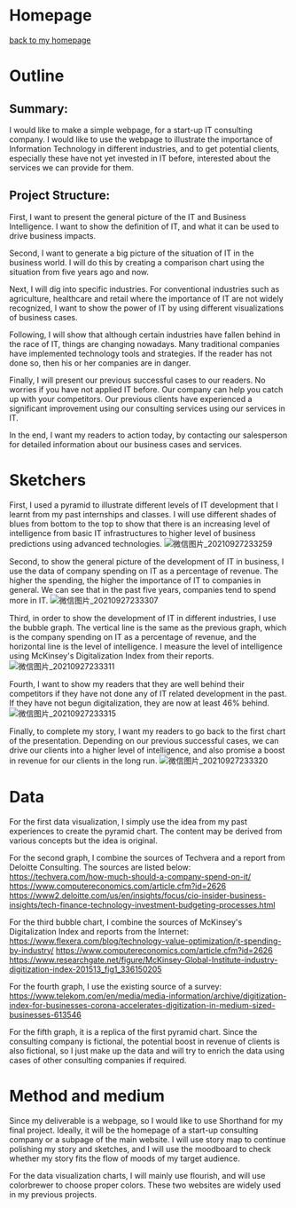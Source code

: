 # Homepage

[back to my homepage](/README.md)



# Outline
## Summary: 
I would like to make a simple webpage, for a start-up IT consulting company. I would like to use the webpage to illustrate the importance of Information Technology in different industries, and to get potential clients, especially these have not yet invested in IT before, interested about the services we can provide for them. 

## Project Structure:
First, I want to present the general picture of the IT and Business Intelligence. I want to show the definition of IT, and what it can be used to drive business impacts. 

Second, I want to generate a big picture of the situation of IT in the business world. I will do this by creating a comparison chart using the situation from five years ago and now. 

Next, I will dig into specific industries. For conventional industries such as agriculture, healthcare and retail where the importance of IT are not widely recognized, I want to show the power of IT by using different visualizations of business cases. 

Following, I will show that although certain industries have fallen behind in the race of IT, things are changing nowadays. Many traditional companies have implemented technology tools and strategies. If the reader has not done so, then his or her companies are in danger. 

Finally, I will present our previous successful cases to our readers. No worries if you have not applied IT before. Our company can help you catch up with your competitors. Our previous clients have experienced a significant improvement using our consulting services using our services in IT. 

In the end, I want my readers to action today, by contacting our salesperson for detailed information about our business cases and services.

# Sketchers
First, I used a pyramid to illustrate different levels of IT development that I learnt from my past internships and classes. I will use different shades of blues from bottom to the top to show that there is an increasing level of intelligence from basic IT infrastructures to higher level of business predictions using advanced technologies.
![微信图片_20210927233259](https://user-images.githubusercontent.com/90215938/135018879-153c6ea8-e770-4f27-af5b-fbc9fd185cc3.jpg)

Second, to show the general picture of the development of IT in business, I use the data of company spending on IT as a percentage of revenue. The higher the spending, the higher the importance of IT to companies in general. We can see that in the past five years, companies tend to spend more in IT.
![微信图片_20210927233307](https://user-images.githubusercontent.com/90215938/135018881-b087077e-204f-4ea9-9d3c-fe710686ef4b.jpg)

Third, in order to show the development of IT in different industries, I use the bubble graph. The vertical line is the same as the previous graph, which is the company spending on IT as a percentage of revenue, and the horizontal line is the level of intelligence. I measure the level of intelligence using McKinsey's Digitalization Index from their reports.
![微信图片_20210927233311](https://user-images.githubusercontent.com/90215938/135018883-1bf2054c-ca7c-46c8-83e1-425bc4b05c3e.jpg)

Fourth, I want to show my readers that they are well behind their competitors if they have not done any of IT related development in the past. If they have not begun digitalization, they are now at least 46% behind.
![微信图片_20210927233315](https://user-images.githubusercontent.com/90215938/135018886-15831e51-be07-4931-a068-3c818df12909.jpg)

Finally, to complete my story, I want my readers to go back to the first chart of the presentation. Depending on our previous successful cases, we can drive our clients into a higher level of intelligence, and also promise a boost in revenue for our clients in the long run.
![微信图片_20210927233320](https://user-images.githubusercontent.com/90215938/135018877-891d4696-dde5-4664-92ef-b9b0180188cd.jpg)


# Data
For the first data visualization, I simply use the idea from my past experiences to create the pyramid chart. The content may be derived from various concepts but the idea is original.

For the second graph, I combine the sources of Techvera and a report from Deloitte Consulting. The sources are listed below:
https://techvera.com/how-much-should-a-company-spend-on-it/
https://www.computereconomics.com/article.cfm?id=2626
https://www2.deloitte.com/us/en/insights/focus/cio-insider-business-insights/tech-finance-technology-investment-budgeting-processes.html

For the third bubble chart, I combine the sources of McKinsey's Digitalization Index and reports from the Internet:
https://www.flexera.com/blog/technology-value-optimization/it-spending-by-industry/
https://www.computereconomics.com/article.cfm?id=2626
https://www.researchgate.net/figure/McKinsey-Global-Institute-industry-digitization-index-201513_fig1_336150205

For the fourth graph, I use the existing source of a survey:
https://www.telekom.com/en/media/media-information/archive/digitization-index-for-businesses-corona-accelerates-digitization-in-medium-sized-businesses-613546

For the fifth graph, it is a replica of the first pyramid chart. Since the consulting company is fictional, the potential boost in revenue of clients is also fictional, so I just make up the data and will try to enrich the data using cases of other consulting companies if required.


# Method and medium
Since my deliverable is a webpage, so I would like to use Shorthand for my final project. Ideally, it will be the homepage of a start-up consulting company or a subpage of the main website. I will use story map to continue polishing my story and sketches, and I will use the moodboard to check whether my story fits the flow of moods of my target audience.

For the data visualization charts, I will mainly use flourish, and will use colorbrewer to choose proper colors. These two websites are widely used in my previous projects.
